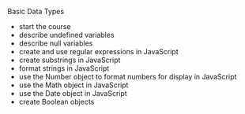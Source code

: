 Basic Data Types
* start the course
* describe undefined variables
* describe null variables
* create and use regular expressions in JavaScript
* create substrings in JavaScript
* format strings in JavaScript
* use the Number object to format numbers for display in JavaScript
* use the Math object in JavaScript
* use the Date object in JavaScript
* create Boolean objects